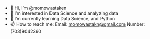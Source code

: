 - 👋 Hi, I’m @momowastaken
- 👀 I’m interested in Data Science and analyzing data
- 🌱 I’m currently learning Data Science, and Python
- 📫 How to reach me:
      Email: momowastakn@gmail.com
      Number: (703)9042360

<!---
momowastaken/momowastaken is a ✨ special ✨ repository because its `README.md` (this file) appears on your GitHub profile.
You can click the Preview link to take a look at your changes.
--->

